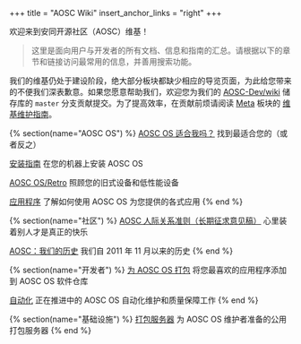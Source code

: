 +++
title = "AOSC Wiki"
insert_anchor_links = "right"
+++

欢迎来到安同开源社区（AOSC）维基！

> 这里是面向用户与开发者的所有文档、信息和指南的汇总。请根据以下的章节和链接访问最常用的信息，并善用搜索功能。

我们的维基仍处于建设阶段，绝大部分板块都缺少相应的导览页面，为此给您带来的不便我们深表歉意。如果您愿意帮助我们，欢迎您为我们的 [AOSC-Dev/wiki](https://github.com/AOSC-Dev/wiki) 储存库的 `master` 分支贡献提交。为了提高效率，在贡献前烦请阅读 [Meta](@/meta/_index.zh.md) 板块的 [维基维护指南](@/meta/wiki_maintenance_guide.zh.md)。

{% section(name="AOSC OS") %}
[AOSC OS 适合我吗？](/zh/aosc-os/is-aosc-os-right-for-me)
找到最适合您的（或者反之）

[安装指南](/zh/aosc-os/installation/)
在您的机器上安装 AOSC OS

[AOSC OS/Retro](/zh/aosc-os/retro/intro)
照顾您的旧式设备和低性能设备

[应用程序](/zh/software/)
了解如何使用 AOSC OS 为您提供的各式应用
{% end %}


{% section(name="社区") %}
[AOSC 人际关系准则（长期征求意见稿）](/zh/community/guidelines/)
心里装着别人才是真正的快乐

[AOSC：我们的历史](/zh/community/history)
我们自 2011 年 11 月以来的历史
{% end %}


{% section(name="开发者") %}
[为 AOSC OS 打包](/zh/developer/packaging/)
将您最喜欢的应用程序添加到 AOSC OS 软件仓库

[自动化](/developer/automation/)
正在推进中的 AOSC OS 自动化维护和质量保障工作
{% end %}

{% section(name="基础设施") %}
[打包服务器](/developer/infrastructure/buildbots/)
为 AOSC OS 维护者准备的公用打包服务器
{% end %}
